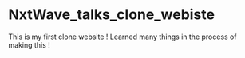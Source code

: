 # NxtWave_talks_clone_webiste
This is my first clone website ! Learned many things in the process of making this ! 
